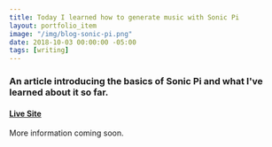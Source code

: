 ```yaml
---
title: Today I learned how to generate music with Sonic Pi
layout: portfolio_item
image: "/img/blog-sonic-pi.png"
date: 2018-10-03 00:00:00 -05:00
tags: [writing]
---
```


### An article introducing the basics of Sonic Pi and what I've learned about it so far.
#### [Live Site](https://dev.to/sublimemarch/today-i-learned-how-to-generate-music-with-sonic-pi-566g)

More information coming soon.
